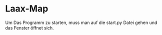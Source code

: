 # Laax-Map

Um Das Programm zu starten, muss man auf die start.py Datei gehen und das Fenster öffnet sich.